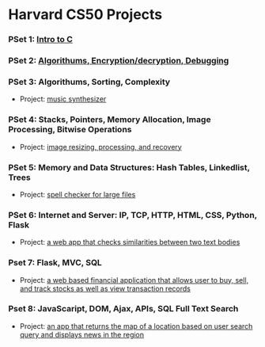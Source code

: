 # Harvard CS50 Projects

### PSet 1: [Intro to C](https://github.com/Muosvr/cs50/tree/master/pset1)

### PSet 2: [Algorithums, Encryption/decryption, Debugging](https://github.com/Muosvr/cs50/tree/master/pset2)

### PSet 3: Algorithums, Sorting, Complexity
  * Project: [music synthesizer](https://github.com/Muosvr/cs50/tree/master/pset3/music)

### PSet 4: Stacks, Pointers, Memory Allocation, Image Processing, Bitwise Operations
  * Project: [image resizing, processing, and recovery](https://github.com/Muosvr/cs50/tree/master/pset4)

### PSet 5: Memory and Data Structures: Hash Tables, Linkedlist, Trees
  * Project: [spell checker for large files](https://github.com/Muosvr/cs50/tree/master/pset5)

### PSet 6: Internet and Server: IP, TCP, HTTP, HTML, CSS, Python, Flask 
  * Project: [a web app that checks similarities between two text bodies](https://github.com/Muosvr/cs50/tree/master/pset6/similarities)

### Pset 7: Flask, MVC, SQL
  * Project: [a web based financial application that allows user to buy, sell, and track stocks as well as view transaction records](https://github.com/Muosvr/cs50/tree/master/pset7/finance)

### Pset 8: JavaScaript, DOM, Ajax, APIs, SQL Full Text Search
  * Project: [an app that returns the map of a location based on user search query and displays news in the region](https://github.com/Muosvr/cs50/tree/master/pset8/mashup)



